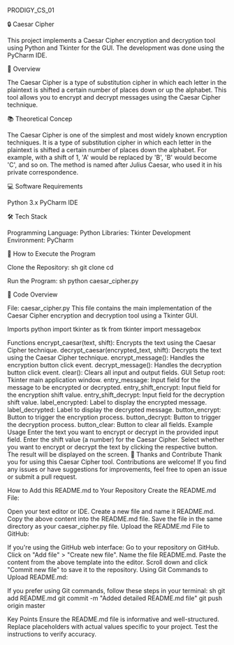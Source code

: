 PRODIGY_CS_01

🔒 Caesar Cipher

This project implements a Caesar Cipher encryption and decryption tool using Python and Tkinter for the GUI. The development was done using the PyCharm IDE.

📖 Overview

The Caesar Cipher is a type of substitution cipher in which each letter in the plaintext is shifted a certain number of places down or up the alphabet. This tool allows you to encrypt and decrypt messages using the Caesar Cipher technique.

📚 Theoretical Concep

The Caesar Cipher is one of the simplest and most widely known encryption techniques. It is a type of substitution cipher in which each letter in the plaintext is shifted a certain number of places down the alphabet. For example, with a shift of 1, 'A' would be replaced by 'B', 'B' would become 'C', and so on. The method is named after Julius Caesar, who used it in his private correspondence.

💻 Software Requirements

Python 3.x
PyCharm IDE

🛠️ Tech Stack

Programming Language: Python
Libraries: Tkinter
Development Environment: PyCharm

🚀 How to Execute the Program

Clone the Repository: sh git clone cd

Run the Program: sh python caesar_cipher.py

📂 Code Overview

File: caesar_cipher.py
This file contains the main implementation of the Caesar Cipher encryption and decryption tool using a Tkinter GUI.

Imports
python import tkinter as tk from tkinter import messagebox

Functions
encrypt_caesar(text, shift): Encrypts the text using the Caesar Cipher technique.
decrypt_caesar(encrypted_text, shift): Decrypts the text using the Caesar Cipher technique.
encrypt_message(): Handles the encryption button click event.
decrypt_message(): Handles the decryption button click event.
clear(): Clears all input and output fields.
GUI Setup
root: Tkinter main application window.
entry_message: Input field for the message to be encrypted or decrypted.
entry_shift_encrypt: Input field for the encryption shift value.
entry_shift_decrypt: Input field for the decryption shift value.
label_encrypted: Label to display the encrypted message.
label_decrypted: Label to display the decrypted message.
button_encrypt: Button to trigger the encryption process.
button_decrypt: Button to trigger the decryption process.
button_clear: Button to clear all fields.
Example Usage
Enter the text you want to encrypt or decrypt in the provided input field.
Enter the shift value (a number) for the Caesar Cipher.
Select whether you want to encrypt or decrypt the text by clicking the respective button.
The result will be displayed on the screen.
🙏 Thanks and Contribute
Thank you for using this Caesar Cipher tool. Contributions are welcome! If you find any issues or have suggestions for improvements, feel free to open an issue or submit a pull request.

How to Add this README.md to Your Repository
Create the README.md File:

Open your text editor or IDE.
Create a new file and name it README.md.
Copy the above content into the README.md file.
Save the file in the same directory as your caesar_cipher.py file.
Upload the README.md File to GitHub:

If you're using the GitHub web interface:
Go to your repository on GitHub.
Click on "Add file" > "Create new file".
Name the file README.md.
Paste the content from the above template into the editor.
Scroll down and click "Commit new file" to save it to the repository.
Using Git Commands to Upload README.md:

If you prefer using Git commands, follow these steps in your terminal:
sh git add README.md git commit -m "Added detailed README.md file" git push origin master

Key Points
Ensure the README.md file is informative and well-structured.
Replace placeholders with actual values specific to your project.
Test the instructions to verify accuracy.
